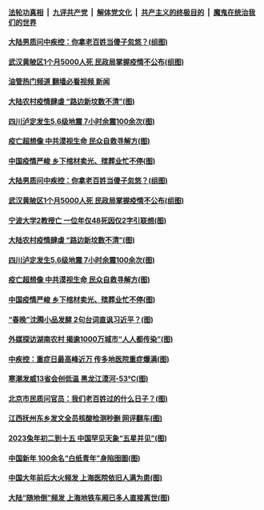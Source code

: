 ####  [法轮功真相](../../../../basic/blob/master/README.md?t=01270812) &nbsp;|&nbsp; [九评共产党](../../../../9ping.md/blob/master/README.md?t=01270812) &nbsp;|&nbsp; [解体党文化](../../../../jtdwh.md/blob/master/README.md?t=01270812)  &nbsp;|&nbsp; [共产主义的终极目的](../../../../gczydzjmd.md/blob/master/README.md?t=01270812) &nbsp;|&nbsp; [魔鬼在统治我们的世界](../../../../mgztzwmdsj.md/blob/master/README.md?t=01270812) 

#### [大陆男质问中疾控：你拿老百姓当傻子忽悠？(组图)](../pages/p1/1027474.md?t=01270812) 

#### [武汉黄陂区1个月5000人死 民政局掌握疫情不公布(组图)](../pages/p1/1027465.md?t=01270812) 

#### [油管热门频道 翻墙必看视频 新闻](http://129.146.143.75:81/youtube.html?01270812)

#### [大陆农村疫情肆虐 “路边新坟数不清”(图)](../pages/p1/1027443.md?t=01270812) 

#### [四川泸定发生5.6级地震 7小时余震100余次(图)](../pages/p1/1027436.md?t=01270812) 

#### [疫亡超想像 中共漠视生命 民众自救寻解方(图)](../pages/p1/1027400.md?t=01270812) 

#### [中国疫情严峻 乡下棺材卖光、殡葬业忙不停(图)](../pages/p1/1027413.md?t=01270812) 

#### [大陆男质问中疾控：你拿老百姓当傻子忽悠？(组图)](../pages/p1/1027474.md?t=01270812) 

#### [武汉黄陂区1个月5000人死 民政局掌握疫情不公布(组图)](../pages/p1/1027465.md?t=01270812) 

#### [宁波大学2教授亡 一位年仅48死因仅2字引联想(图)](../pages/p1/1027468.md?t=01270812) 

#### [大陆农村疫情肆虐 “路边新坟数不清”(图)](../pages/p1/1027443.md?t=01270812) 

#### [四川泸定发生5.6级地震 7小时余震100余次(图)](../pages/p1/1027436.md?t=01270812) 

#### [疫亡超想像 中共漠视生命 民众自救寻解方(图)](../pages/p1/1027400.md?t=01270812) 

#### [中国疫情严峻 乡下棺材卖光、殡葬业忙不停(图)](../pages/p1/1027413.md?t=01270812) 

#### [“春晚”沈腾小品发酵 2句台词直讽习近平？(图)](../pages/p1/1027388.md?t=01270812) 

#### [外媒探访湖南农村 揭逾1000万城市“人人都传染”(图)](../pages/p1/1027396.md?t=01270812) 

#### [中疾控：重症日最高峰近万 传多地医院重症爆满(图)](../pages/p1/1027394.md?t=01270812) 

#### [寒潮发威13省会创低温 黑龙江漠河-53℃(图)](../pages/p1/1027392.md?t=01270812) 


#### [北京市民质问官员：我们老百姓过的什么日子？(图)](../pages/p1/1027376.md?t=01270812) 

#### [江西抚州东乡发文全员核酸检测秒删 网评翻车(图)](../pages/p1/1027363.md?t=01270812) 


#### [2023兔年初二到十五 中国罕见天象“五星并见”(图)](../pages/p1/1027328.md?t=01270812) 

#### [中国新年 100余名“白纸青年”身陷囹圄(图)](../pages/p1/1027279.md?t=01270812) 

#### [中国大年前后大火频发 上海医院依旧人满为患(图)](../pages/p1/1027305.md?t=01270812) 

#### [大陆“随地倒”频发 上海地铁车厢已多人直接离世(图)](../pages/p1/1027296.md?t=01270812) 


<img src='http://gfw-breaker.win/goodnews/indexes/p1.md' width='0px' height='0px'/>

